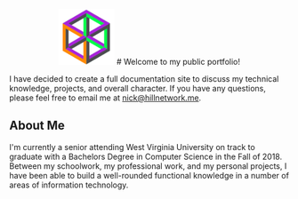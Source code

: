 <center> 
<img src="img/logo.png" width="100px">
# Welcome to my public portfolio! 
</center>

I have decided to create a full documentation site to discuss my technical knowledge, projects, and overall character. If you have any questions, please feel free to email me at nick@hillnetwork.me.

## About Me

<!--img src="img/picofme.jpg" width="100px"-->
I'm currently a senior attending West Virginia University on track to graduate with a Bachelors Degree in Computer Science in the Fall of 2018. Between my schoolwork, my professional work, and my personal projects, I have been able to build a well-rounded functional knowledge in a number of areas of information technology.

